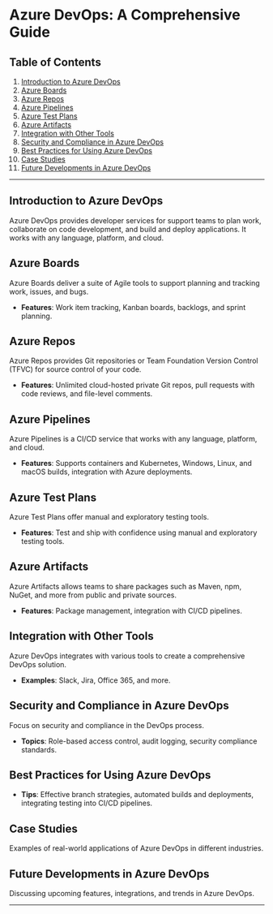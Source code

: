 # Azure DevOps: A Comprehensive Guide  
 
## Table of Contents
1. [Introduction to Azure DevOps](#introduction-to-azure-devops) 
2. [Azure Boards](#azure-boards)
3. [Azure Repos](#azure-repos)
4. [Azure Pipelines](#azure-pipelines)
5. [Azure Test Plans](#azure-test-plans)
6. [Azure Artifacts](#azure-artifacts)
7. [Integration with Other Tools](#integration-with-other-tools)
8. [Security and Compliance in Azure DevOps](#security-and-compliance-in-azure-devops)
9. [Best Practices for Using Azure DevOps](#best-practices-for-using-azure-devops)
10. [Case Studies](#case-studies)
11. [Future Developments in Azure DevOps](#future-developments-in-azure-devops)

--- 

## Introduction to Azure DevOps
Azure DevOps provides developer services for support teams to plan work, collaborate on code development, and build and deploy applications. It works with any language, platform, and cloud.

## Azure Boards
Azure Boards deliver a suite of Agile tools to support planning and tracking work, issues, and bugs.
- **Features**: Work item tracking, Kanban boards, backlogs, and sprint planning.

## Azure Repos
Azure Repos provides Git repositories or Team Foundation Version Control (TFVC) for source control of your code.
- **Features**: Unlimited cloud-hosted private Git repos, pull requests with code reviews, and file-level comments.

## Azure Pipelines
Azure Pipelines is a CI/CD service that works with any language, platform, and cloud.
- **Features**: Supports containers and Kubernetes, Windows, Linux, and macOS builds, integration with Azure deployments.

## Azure Test Plans
Azure Test Plans offer manual and exploratory testing tools.
- **Features**: Test and ship with confidence using manual and exploratory testing tools.

## Azure Artifacts
Azure Artifacts allows teams to share packages such as Maven, npm, NuGet, and more from public and private sources.
- **Features**: Package management, integration with CI/CD pipelines.

## Integration with Other Tools
Azure DevOps integrates with various tools to create a comprehensive DevOps solution.
- **Examples**: Slack, Jira, Office 365, and more.

## Security and Compliance in Azure DevOps
Focus on security and compliance in the DevOps process.
- **Topics**: Role-based access control, audit logging, security compliance standards.

## Best Practices for Using Azure DevOps
- **Tips**: Effective branch strategies, automated builds and deployments, integrating testing into CI/CD pipelines.

## Case Studies
Examples of real-world applications of Azure DevOps in different industries.

## Future Developments in Azure DevOps
Discussing upcoming features, integrations, and trends in Azure DevOps.

---
